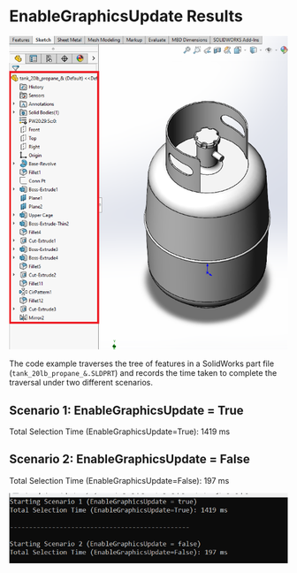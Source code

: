 # EnableGraphicsUpdate Results

![Model](model.png)

The code example traverses the tree of features in a SolidWorks part file (`tank_20lb_propane_&.SLDPRT`) and records the time taken to complete the traversal under two different scenarios.

## Scenario 1: EnableGraphicsUpdate = True
Total Selection Time (EnableGraphicsUpdate=True): 1419 ms

## Scenario 2: EnableGraphicsUpdate = False

Total Selection Time (EnableGraphicsUpdate=False): 197 ms

![Results](results.png)